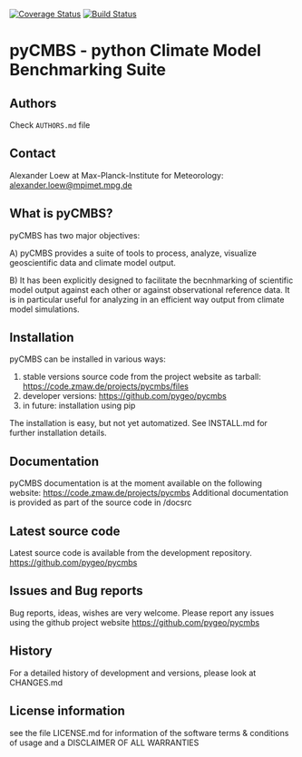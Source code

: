 [![Coverage Status](https://coveralls.io/repos/pygeo/pycmbs/badge.png)](https://coveralls.io/r/pygeo/pycmbs) [![Build Status](https://travis-ci.org/pygeo/pycmbs.png?branch=master)](https://travis-ci.org/pygeo/pycmbs)


pyCMBS - python Climate Model Benchmarking Suite
================================================

## Authors
Check `AUTHORS.md` file

## Contact
Alexander Loew at Max-Planck-Institute for Meteorology: <alexander.loew@mpimet.mpg.de>


What is pyCMBS?
---------------

pyCMBS has two major objectives:

A) pyCMBS provides a suite of tools to process, analyze, visualize geoscientific data and climate model output.

B) It has been explicitly designed to facilitate the becnhmarking of scientific model output against each other or against observational reference data. It is in particular useful for analyzing in an efficient way output from climate model simulations.


Installation
------------

pyCMBS can be installed in various ways:

1. stable versions source code from the project website as tarball: https://code.zmaw.de/projects/pycmbs/files
2. developer versions: https://github.com/pygeo/pycmbs
3. in future: installation using pip

The installation is easy, but not yet automatized. See INSTALL.md for further
installation details. 

Documentation
-------------

pyCMBS documentation is at the moment available on the following website:
    https://code.zmaw.de/projects/pycmbs
Additional documentation is provided as part of the source code in /docsrc


Latest source code
------------------

Latest source code is available from the development repository.
        https://github.com/pygeo/pycmbs


Issues and Bug reports
----------------------

Bug reports, ideas, wishes are very welcome. Please report any issues using the github project website
        https://github.com/pygeo/pycmbs

History
-------

For a detailed history of development and versions, please look at CHANGES.md

License information
-------------------
see the file LICENSE.md for information of the software terms & conditions of usage and a DISCLAIMER OF ALL WARRANTIES
